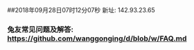 ##2018年09月28日07时12分07秒 新址: 142.93.23.65
### 兔友常见问题及解答: https://github.com/wanggonging/d/blob/w/FAQ.md
